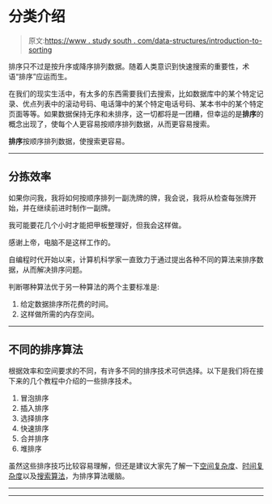 # 分类介绍

> 原文:[https://www . study south . com/data-structures/introduction-to-sorting](https://www.studytonight.com/data-structures/introduction-to-sorting)

排序只不过是按升序或降序排列数据。随着人类意识到快速搜索的重要性，术语“排序”应运而生。

在我们的现实生活中，有太多的东西需要我们去搜索，比如数据库中的某个特定记录、优点列表中的滚动号码、电话簿中的某个特定电话号码、某本书中的某个特定页面等等。如果数据保持无序和未排序，这一切都将是一团糟，但幸运的是**排序**的概念出现了，使每个人更容易按顺序排列数据，从而更容易搜索。

**排序**按顺序排列数据，使搜索更容易。

* * *

## 分拣效率

如果你问我，我将如何按顺序排列一副洗牌的牌，我会说，我将从检查每张牌开始，并在继续前进时制作一副牌。

我可能要花几个小时才能把甲板整理好，但我会这样做。

感谢上帝，电脑不是这样工作的。

自编程时代开始以来，计算机科学家一直致力于通过提出各种不同的算法来排序数据，从而解决排序问题。

判断哪种算法优于另一种算法的两个主要标准是:

1.  给定数据排序所花费的时间。
2.  这样做所需的内存空间。

* * *

## 不同的排序算法

根据效率和空间要求的不同，有许多不同的排序技术可供选择。以下是我们将在接下来的几个教程中介绍的一些排序技术。

1.  冒泡排序
2.  插入排序
3.  选择排序
4.  快速排序
5.  合并排序
6.  堆排序

虽然这些排序技巧比较容易理解，但还是建议大家先了解一下[空间复杂度](space-complexity-of-algorithms)、[时间复杂度](time-complexity-of-algorithms)以及[搜索算法](search-algorithms)，为排序算法暖脑。

* * *

* * *